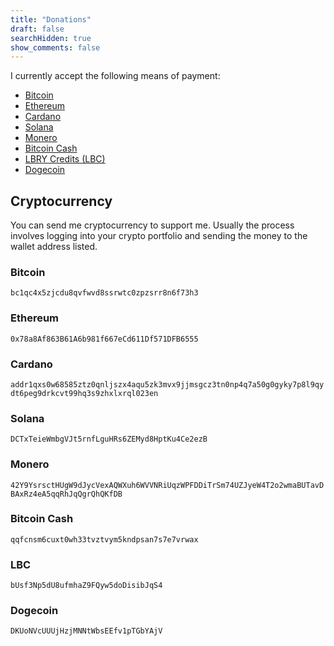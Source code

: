 ```yaml
---
title: "Donations"
draft: false
searchHidden: true
show_comments: false
---
```


I currently accept the following means of payment:
- [Bitcoin](https://bitcoin.org/en/)
- [Ethereum](https://ethereum.org/en/)
- [Cardano](https://cardano.org)
- [Solana](https://solana.com)
- [Monero](https://www.getmonero.org)
- [Bitcoin Cash](https://bitcoincash.org)
- [LBRY Credits (LBC)](https://en.wikipedia.org/wiki/LBRY)
- [Dogecoin](https://dogecoin.com)

## Cryptocurrency
You can send me cryptocurrency to support me. Usually the process involves logging into your crypto portfolio and sending the money to the wallet address listed.

### Bitcoin
` bc1qc4x5zjcdu8qvfwvd8ssrwtc0zpzsrr8n6f73h3 `

### Ethereum
` 0x78a8Af863B61A6b981f667eCd611Df571DFB6555 `

### Cardano
` addr1qxs0w68585ztz0qnljszx4aqu5zk3mvx9jjmsgcz3tn0np4q7a50g0gyky7p8l9qydt6peg9drkcvt99hq3s9zhxlxrql023en `

### Solana
` DCTxTeieWmbgVJt5rnfLguHRs6ZEMyd8HptKu4Ce2ezB `

### Monero
` 42Y9YsrsctHUgW9dJycVexAQWXuh6WVVNRiUqzWPFDDiTrSm74UZJyeW4T2o2wmaBUTavDBAxRz4eA5qqRhJqQgrQhQKfDB `

### Bitcoin Cash
` qqfcnsm6cuxt0wh33tvztvym5kndpsan7s7e7vrwax `

### LBC
` bUsf3Np5dU8ufmhaZ9FQyw5doDisibJqS4 `

### Dogecoin
` DKUoNVcUUUjHzjMNNtWbsEEfv1pTGbYAjV `
